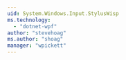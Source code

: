```yaml
---
uid: System.Windows.Input.StylusWisp
ms.technology: 
  - "dotnet-wpf"
author: "stevehoag"
ms.author: "shoag"
manager: "wpickett"
---
```

